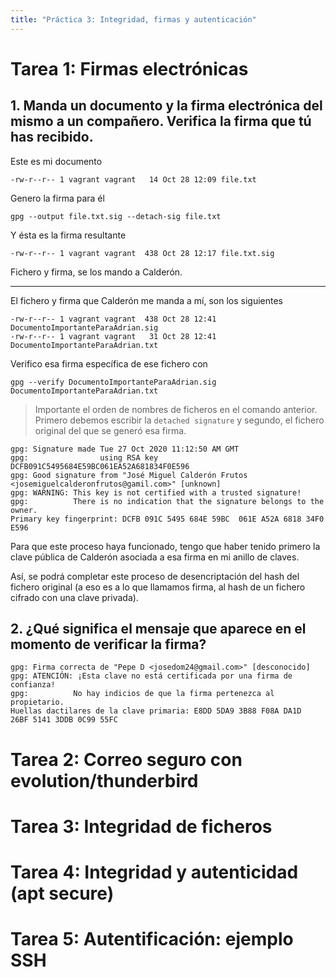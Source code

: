 ```yaml
---
title: "Práctica 3: Integridad, firmas y autenticación"
---
```


# Tarea 1: Firmas electrónicas

## 1. Manda un documento y la firma electrónica del mismo a un compañero. Verifica la firma que tú has recibido.

Este es mi documento
```
-rw-r--r-- 1 vagrant vagrant   14 Oct 28 12:09 file.txt
```

Genero la firma para él
```
gpg --output file.txt.sig --detach-sig file.txt
```

Y ésta es la firma resultante
```
-rw-r--r-- 1 vagrant vagrant  438 Oct 28 12:17 file.txt.sig
```

Fichero y firma, se los mando a Calderón.

------------------------


El fichero y firma que Calderón me manda a mí, son los siguientes

``` 
-rw-r--r-- 1 vagrant vagrant  438 Oct 28 12:41 DocumentoImportanteParaAdrian.sig
-rw-r--r-- 1 vagrant vagrant   31 Oct 28 12:41 DocumentoImportanteParaAdrian.txt
```

Verifico esa firma específica de ese fichero con

```
gpg --verify DocumentoImportanteParaAdrian.sig DocumentoImportanteParaAdrian.txt
```

> Importante el orden de nombres de ficheros en el comando anterior. Primero debemos escribir la `detached signature` y segundo, el fichero original del que se generó esa firma.   

```
gpg: Signature made Tue 27 Oct 2020 11:12:50 AM GMT
gpg:                using RSA key DCFB091C5495684E59BC061EA52A681834F0E596
gpg: Good signature from "José Miguel Calderón Frutos <josemiguelcalderonfrutos@gamil.com>" [unknown]
gpg: WARNING: This key is not certified with a trusted signature!
gpg:          There is no indication that the signature belongs to the owner.
Primary key fingerprint: DCFB 091C 5495 684E 59BC  061E A52A 6818 34F0 E596
```

Para que este proceso haya funcionado, tengo que haber tenido primero la clave pública de Calderón asociada a esa firma en mi anillo de claves.

Así, se podrá completar este proceso de desencriptación del hash del fichero original (a eso es a lo que llamamos firma, al hash de un fichero cifrado con una clave privada).


## 2. ¿Qué significa el mensaje que aparece en el momento de verificar la firma?

```
gpg: Firma correcta de "Pepe D <josedom24@gmail.com>" [desconocido]
gpg: ATENCIÓN: ¡Esta clave no está certificada por una firma de confianza!
gpg:          No hay indicios de que la firma pertenezca al propietario.
Huellas dactilares de la clave primaria: E8DD 5DA9 3B88 F08A DA1D  26BF 5141 3DDB 0C99 55FC
```



































# Tarea 2: Correo seguro con evolution/thunderbird



# Tarea 3: Integridad de ficheros



# Tarea 4: Integridad y autenticidad (apt secure)




# Tarea 5: Autentificación: ejemplo SSH
